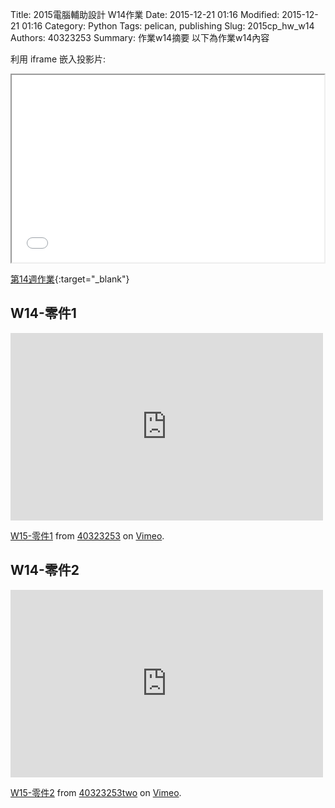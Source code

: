 Title: 2015電腦輔助設計 W14作業
Date: 2015-12-21 01:16
Modified: 2015-12-21 01:16
Category: Python
Tags: pelican, publishing
Slug: 2015cp_hw_w14
Authors: 40323253
Summary: 作業w14摘要
以下為作業w14內容

利用 iframe 嵌入投影片:

<iframe src="simplest14.html" width="500" height="300"></iframe>

[第14週作業](simplest14.html){:target="_blank"}

<h2>W14-零件1</h2>
<iframe src="https://player.vimeo.com/video/150092381" width="500" height="300" frameborder="0" webkitallowfullscreen mozallowfullscreen allowfullscreen></iframe> <p><a href="https://vimeo.com/150092381">W15-零件1</a> from <a href="https://vimeo.com/user44939680">40323253</a> on <a href="https://vimeo.com">Vimeo</a>.</p>

<h2>W14-零件2</h2>
<iframe src="https://player.vimeo.com/video/150467531" width="500" height="300" frameborder="0" webkitallowfullscreen mozallowfullscreen allowfullscreen></iframe> <p><a href="https://vimeo.com/150467531">W15-零件2</a> from <a href="https://vimeo.com/user45426766">40323253two</a> on <a href="https://vimeo.com">Vimeo</a>.</p>